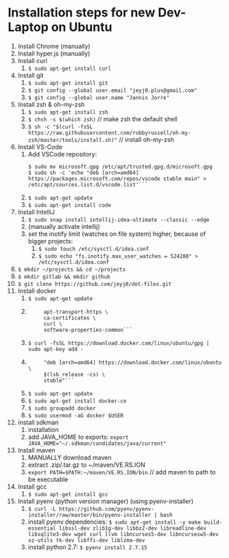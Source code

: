 # Installation steps for new Dev-Laptop on Ubuntu

1. Install Chrome (manually)
2. Install hyper.js (manually)
3. Install curl
	1. ```$ sudo apt-get install curl```
4. Install git
	1. ```$ sudo apt-get install git```
	2. ```$ git config --global user.email "jeyj0.plus@gmail.com"```
	3. ```$ git config --global user.name "Jannis Jorre"```
5. Install zsh & oh-my-zsh
	1. ```$ sudo apt-get install zsh```
	2. ```$ chsh -s $(which zsh)``` // make zsh the default shell
	3. ```$ sh -c "$(curl -fsSL https://raw.githubusercontent.com/robbyrussell/oh-my-zsh/master/tools/install.sh)"``` // install oh-my-zsh
6. Install VS-Code
	1. Add VSCode repository:
		```$ curl https://packages.microsoft.com/keys/microsoft.asc | gpg --dearmor > microsoft.gpg
		$ sudo mv microsoft.gpg /etc/apt/trusted.gpg.d/microsoft.gpg
		$ sudo sh -c 'echo "deb [arch=amd64] https://packages.microsoft.com/repos/vscode stable main" > /etc/apt/sources.list.d/vscode.list'```
	2. ```$ sudo apt-get update```
	3. ```$ sudo apt-get install code```
7. Install IntelliJ
	1. ```$ sudo snap install intellij-idea-ultimate --classic --edge```
	2. (manually activate intellij)
	3. set the inotify limit (watches on file system) higher, because of bigger projects:
		1. `$ sudo touch /etc/sysctl.d/idea.conf`
		1. `$ sudo echo "fs.inotify.max_user_watches = 524288" > /etc/sysctl.d/idea.conf`
8. ```$ mkdir ~/projects && cd ~/projects```
9. ```$ mkdir gitlab && mkdir github```
10. ```$ git clone https://github.com/jeyj0/dot-files.git```
11. Install docker
	1. ```$ sudo apt-get update```
	2. ```$ sudo apt-get install \
    		apt-transport-https \
    		ca-certificates \
    		curl \
    		software-properties-common```
	3. ```$ curl -fsSL https://download.docker.com/linux/ubuntu/gpg | sudo apt-key add -```
	4. ```$ sudo add-apt-repository \
   			"deb [arch=amd64] https://download.docker.com/linux/ubuntu \
   			$(lsb_release -cs) \
   			stable"```
	5. ```$ sudo apt-get update```
	6. ```$ sudo apt-get install docker-ce```
	7. ```$ sudo groupadd docker```
	8. ```$ sudo usermod -aG docker $USER```
12. install sdkman
	1. installation
	2. add JAVA_HOME to exports: `export JAVA_HOME="~/.sdkman/candidates/java/current"`
12. Install maven
	1. MANUALLY download maven
	2. extract .zip/.tar.gz to ~/maven/VE.RS.ION
	3. `export PATH=$PATH:~/maven/VE.RS.ION/bin` // add maven to path to be executable
13. Install gcc
	1. `$ sudo apt-get install gcc`
14. Install pyenv (python version manager) (using pyenv-installer)
	1. `$ curl -L https://github.com/pyenv/pyenv-installer/raw/master/bin/pyenv-installer | bash`
	2. install pyenv dependencies:
		`$ sudo apt-get install -y make build-essential libssl-dev zlib1g-dev libbz2-dev libreadline-dev libsqlite3-dev wget curl llvm libncurses5-dev libncursesw5-dev xz-utils tk-dev libffi-dev liblzma-dev`
	4. install python 2.7: `$ pyenv install 2.7.15`